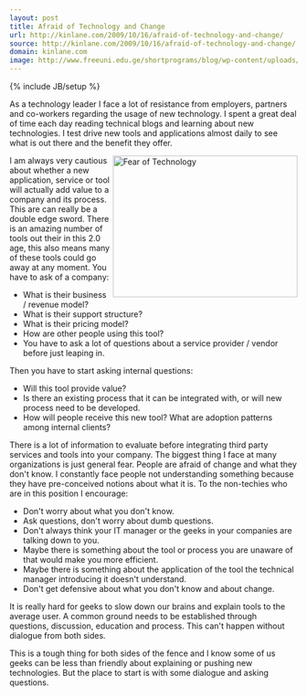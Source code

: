 ```yaml
---
layout: post
title: Afraid of Technology and Change
url: http://kinlane.com/2009/10/16/afraid-of-technology-and-change/
source: http://kinlane.com/2009/10/16/afraid-of-technology-and-change/
domain: kinlane.com
image: http://www.freeuni.edu.ge/shortprograms/blog/wp-content/uploads/2008/12/fear.gif
---
```

{% include JB/setup %}<p>As a technology leader I face a lot of resistance from employers, partners and co-workers regarding the usage of new technology. I spent a great deal of time each day reading technical blogs and learning about new technologies. I test drive new tools and applications almost daily to see what is out there and the benefit they offer.<p></p>
<img class="  " title="Fear" src="http://www.freeuni.edu.ge/shortprograms/blog/wp-content/uploads/2008/12/fear.gif" alt="Fear of Technology" width="323" height="248" align="right" /><p></p>
I am always very cautious about whether a new application, service or tool will actually add value to a company and its process. This are can really be a double edge sword. There is an amazing number of tools out their in this 2.0 age, this also means many of these tools could go away at any moment. You have to ask of a company:
<ul class="mainlist">
	<li>What is their business / revenue model?</li>
	<li>What is their support structure?</li>
	<li>What is their pricing model?</li>
	<li>How are other people using this tool?</li>
	<li>You have to ask a lot of questions about a service provider / vendor before just leaping in.</li>
</ul>
Then you have to start asking internal questions:
<ul class="mainlist">
	<li>Will this tool provide value?</li>
	<li>Is there an existing process that it can be integrated with, or will new process need to be developed.</li>
	<li>How will people receive this new tool? What are adoption patterns among internal clients?</li>
</ul>
There is a lot of information to evaluate before integrating third party services and tools into your company. The biggest thing I face at many organizations is just general fear. People are afraid of change and what they don't know. I constantly face people not understanding something because they have pre-conceived notions about what it is. To the non-techies who are in this position I encourage:
<ul class="mainlist">
	<li>Don't worry about what you don't know.</li>
	<li>Ask questions, don't worry about dumb questions.</li>
	<li>Don't always think your IT manager or the geeks in your companies are talking down to you.</li>
	<li>Maybe there is something about the tool or process you are unaware of that would make you more efficient.</li>
	<li>Maybe there is something about the application of the tool the technical manager introducing it doesn't understand.</li>
	<li>Don't get defensive about what you don't know and about change.</li>
</ul>
It is really hard for geeks to slow down our brains and explain tools to the average user. A common ground needs to be established through questions, discussion, education and process. This can't happen without dialogue from both sides.<p></p>
This is a tough thing for both sides of the fence and I know some of us geeks can be less than friendly about explaining or pushing new technologies. But the place to start is with some dialogue and asking questions.
</p>
